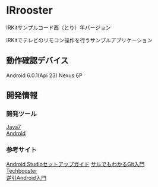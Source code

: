 # IRrooster
IRKitサンプルコード酉（とり）年バージョン

IRKitでテレビのリモコン操作を行うサンプルアプリケーション

## 動作確認デバイス
Android 6.0.1(Api 23)
Nexus 6P

## 開発情報

### 開発ツール
[Java7](http://www.oracle.com/technetwork/java/javase/downloads/jdk7-downloads-1880260.html)  
[Android](http://developer.android.com/intl/ja/sdk/index.html)

### 参考サイト
[Android Studioセットアップガイド](http://keiji.github.io/the-androidstudio-book/)
[サルでもわかるGit入門](http://www.backlog.jp/git-guide/)  
[Techbooster](http://techbooster.org/)  
[逆引Android入門](http://www.adakoda.com/android/)
